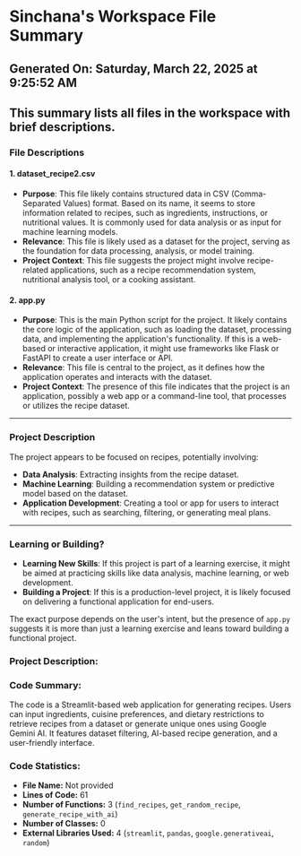 # Sinchana's Workspace File Summary
## Generated On: Saturday, March 22, 2025 at 9:25:52 AM
This summary lists all files in the workspace with brief descriptions.
---
### File Descriptions

#### 1. **dataset_recipe2.csv**
   - **Purpose**: This file likely contains structured data in CSV (Comma-Separated Values) format. Based on its name, it seems to store information related to recipes, such as ingredients, instructions, or nutritional values. It is commonly used for data analysis or as input for machine learning models.
   - **Relevance**: This file is likely used as a dataset for the project, serving as the foundation for data processing, analysis, or model training.
   - **Project Context**: This file suggests the project might involve recipe-related applications, such as a recipe recommendation system, nutritional analysis tool, or a cooking assistant.

#### 2. **app.py**
   - **Purpose**: This is the main Python script for the project. It likely contains the core logic of the application, such as loading the dataset, processing data, and implementing the application's functionality. If this is a web-based or interactive application, it might use frameworks like Flask or FastAPI to create a user interface or API.
   - **Relevance**: This file is central to the project, as it defines how the application operates and interacts with the dataset.
   - **Project Context**: The presence of this file indicates that the project is an application, possibly a web app or a command-line tool, that processes or utilizes the recipe dataset.

---

### Project Description
The project appears to be focused on recipes, potentially involving:
- **Data Analysis**: Extracting insights from the recipe dataset.
- **Machine Learning**: Building a recommendation system or predictive model based on the dataset.
- **Application Development**: Creating a tool or app for users to interact with recipes, such as searching, filtering, or generating meal plans.

---

### Learning or Building?
- **Learning New Skills**: If this project is part of a learning exercise, it might be aimed at practicing skills like data analysis, machine learning, or web development.
- **Building a Project**: If this is a production-level project, it is likely focused on delivering a functional application for end-users.

The exact purpose depends on the user's intent, but the presence of `app.py` suggests it is more than just a learning exercise and leans toward building a functional project. 
### Project Description:
 ### Code Summary:
The code is a Streamlit-based web application for generating recipes. Users can input ingredients, cuisine preferences, and dietary restrictions to retrieve recipes from a dataset or generate unique ones using Google Gemini AI. It features dataset filtering, AI-based recipe generation, and a user-friendly interface.

### Code Statistics:
- **File Name:** Not provided
- **Lines of Code:** 61
- **Number of Functions:** 3 (`find_recipes`, `get_random_recipe`, `generate_recipe_with_ai`)
- **Number of Classes:** 0
- **External Libraries Used:** 4 (`streamlit`, `pandas`, `google.generativeai`, `random`)
